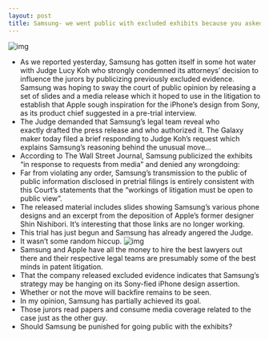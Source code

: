 ```yaml
---
layout: post
title: Samsung- we went public with excluded exhibits because you asked for it
---
```

![img](http://media.idownloadblog.com/wp-content/uploads/2012/01/apple-vs-samsung.jpeg)
* As we reported yesterday, Samsung has gotten itself in some hot water with Judge Lucy Koh who strongly condemned its attorneys’ decision to influence the jurors by publicizing previously excluded evidence. Samsung was hoping to sway the court of public opinion by releasing a set of slides and a media release which it hoped to use in the litigation to establish that Apple sough inspiration for the iPhone’s design from Sony, as its product chief suggested in a pre-trial interview.
* The Judge demanded that Samsung’s legal team reveal who exactly drafted the press release and who authorized it. The Galaxy maker today filed a brief responding to Judge Koh’s request which explains Samsung’s reasoning behind the unusual move…
* According to The Wall Street Journal, Samsung publicized the exhibits “in response to requests from media” and denied any wrongdoing:
* Far from violating any order, Samsung’s transmission to the public of public information disclosed in pretrial filings is entirely consistent with this Court’s statements that the “workings of litigation must be open to public view”.
* The released material includes slides showing Samsung’s various phone designs and an excerpt from the deposition of Apple’s former designer Shin Nishibori. It’s interesting that those links are no longer working.
* This trial has just begun and Samsung has already angered the Judge.
* It wasn’t some random hiccup.
![img](http://media.idownloadblog.com/wp-content/uploads/2012/07/Shin-Nishibori-testimony.jpg)
* Samsung and Apple have all the money to hire the best lawyers out there and their respective legal teams are presumably some of the best minds in patent litigation.
* That the company released excluded evidence indicates that Samsung’s strategy may be hanging on its Sony-fied iPhone design assertion.
* Whether or not the move will backfire remains to be seen.
* In my opinion, Samsung has partially achieved its goal.
* Those jurors read papers and consume media coverage related to the case just as the other guy.
* Should Samsung be punished for going public with the exhibits?

